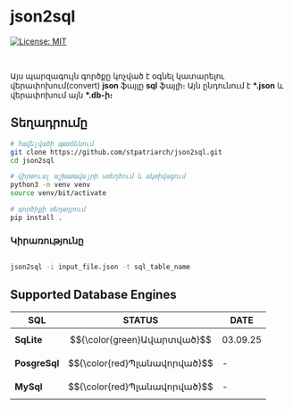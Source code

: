 # json2sql

[![License: MIT](https://img.shields.io/badge/License-MIT-yellow.svg)](https://opensource.org/licenses/MIT)

<br>

Այս պարզագույն գործքը կոչված է օգնել կատարելու վերափոխում(convert) **json** ֆայլը **sql** ֆայլի։ Այն ընդունում է **\*.json** և վերափոխում այն **\*.db-ի։**

## Տեղադրումը

```bash
# հավելվածի պատճենում
git clone https://github.com/stpatriarch/json2sql.git
cd json2sql

# վիրտուալ աշխատավայրի ստեղծում և ակտիվացում
python3 -m venv venv
source venv/bit/activate

# գործիքի տեղադրում
pip install .
```

### Կիրառությունը

```bash

json2sql -i input_file.json -t sql_table_name
```

## Supported Database Engines

SQL | STATUS | DATE
---- | ---- | ----
**SqLite** | $${\color{green}Ավարտված}$$ | 03.09.25
**PosgreSql** | $${\color{red}Պլանավորված}$$ | -
**MySql** | $${\color{red}Պլանավորված}$$ | -

